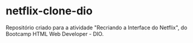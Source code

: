 # netflix-clone-dio
Repositório criado para a atividade "Recriando a Interface do Netflix", do Bootcamp HTML Web Developer - DIO.
